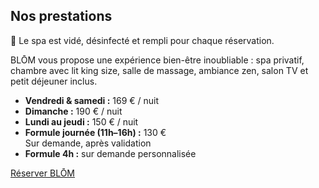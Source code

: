 <!-- SECTION PRESTATIONS -->
<section id="prestations" class="py-12">
  <h2 class="text-2xl font-bold mb-6">Nos prestations</h2>

  <p class="text-red-500 font-semibold text-lg mb-6">
    🔴 Le spa est vidé, désinfecté et rempli pour chaque réservation.
  </p>

  <p class="max-w-xl mx-auto text-lg mb-6">
    BLŌM vous propose une expérience bien-être inoubliable : spa privatif, chambre avec lit king size, salle de massage, ambiance zen, salon TV et petit déjeuner inclus.
  </p>

  <div class="text-left max-w-md mx-auto mb-6">
    <ul class="list-disc list-inside space-y-2 text-white">
      <li><strong>Vendredi & samedi :</strong> 169 € / nuit</li>
      <li><strong>Dimanche :</strong> 190 € / nuit</li>
      <li><strong>Lundi au jeudi :</strong> 150 € / nuit</li>
      <li><strong>Formule journée (11h–16h) :</strong> 130 € <br><span class="text-sm text-gray-400">Sur demande, après validation</span></li>
      <li><strong>Formule 4h :</strong> sur demande personnalisée</li>
    </ul>
  </div>

  <a href="{{ site.baseurl }}/contact"
     class="bg-white text-black hover:bg-gray-300 font-semibold py-3 px-6 rounded-full transition inline-block">
    Réserver BLŌM
  </a>
</section>

